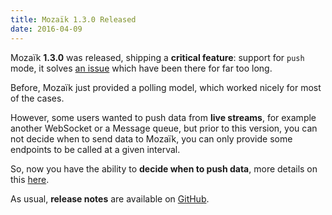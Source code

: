 ```yaml
---
title: Mozaïk 1.3.0 Released
date: 2016-04-09
---
```

Mozaïk **1.3.0** was released, shipping a **critical feature**: support for `push` mode, it solves [an issue](https://github.com/plouc/mozaik/issues/34) which have been there for far too long.

Before, Mozaïk just provided a polling model, which worked nicely for most of the cases.

However, some users wanted to push data from **live streams**, for example another WebSocket or a Message queue, but prior to this version, you can not decide when to send data to Mozaïk, you can only provide some endpoints to be called at a given interval.

So, now you have the ability to **decide when to push data**, more details on this [here](/develop/client-push-mode.html).  

As usual, **release notes** are available on [GitHub](https://github.com/plouc/mozaik/releases/tag/v1.3.0).
